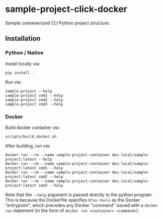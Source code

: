 # sample-project-click-docker
Sample containerized CLI Python project structure.


## Installation

### Python / Native
Install locally via:

```
pip install .
```

Run via:
```
sample-project --help
sample-project cmd1 --help
sample-project cmd2 --help
sample-project cmd3 --help
```

### Docker
Build docker container via:
```
scripts/build_docker.sh
```

After building, run via:
```
docker run --rm --name sample-project-container dev.local/sample-project:latest --help
docker run --rm --name sample-project-container dev.local/sample-project:latest cmd1 --help
docker run --rm --name sample-project-container dev.local/sample-project:latest cmd2 --help
docker run --rm --name sample-project-container dev.local/sample-project:latest cmd3 --help
```

Note that the `--help` argument is passed directly to the python program. This is because the Dockerfile specifies `hfss-tools` as the Docker "entrypoint", which precedes any Docker "command" issued with a `docker run` statement (in the form of `docker run <container> <command>`).
